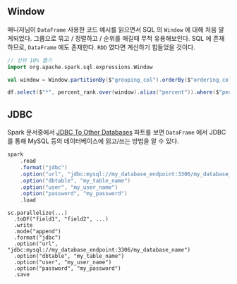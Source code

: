 ## Window

매니저님이 `DataFrame` 사용한 코드 예시를 읽으면서 SQL 의 `Window` 에 대해 처음 알게되었다. 그룹으로 묶고 / 정렬하고 / 순위를 매길때 무척 유용해보인다. SQL 에 존재하므로, `DataFrame` 에도 존재한다. `RDD` 였다면 계산하기 힘들었을 것이다.

```scala
// 상위 10% 뽑기
import org.apache.spark.sql.expressions.Window

val window = Window.partitionBy($"grouping_col").orderBy($"ordering_col".desc)

df.select($"*", percent_rank.over(window).alias("percent")).where($"percent" < 0.1)
```

## JDBC

Spark 문서중에서 [JDBC To Other Databases](https://spark.apache.org/docs/latest/sql-programming-guide.html#jdbc-to-other-databases) 파트를 보면 `DataFrame` 에서 JDBC 를 통해 MySQL 등의 데이터베이스에 읽고/쓰는 방법을 알 수 있다.

```scala
spark
	.read
	.format("jdbc")
	.option("url", "jdbc:mysql://my_database_endpoint:3306/my_database_name")
	.option("dbtable", "my_table_name")
	.option("user", "my_user_name")
	.option("password", "my_password")
	.load
```

```
sc.parallelize(...)
  .toDF("field1", "field2", ...)
  .write
  .mode("append")
  .format("jdbc")
  .option("url", "jdbc:mysql://my_database_endpoint:3306/my_database_name")
  .option("dbtable", "my_table_name")
  .option("user", "my_user_name")
  .option("password", "my_password")
  .save
```
